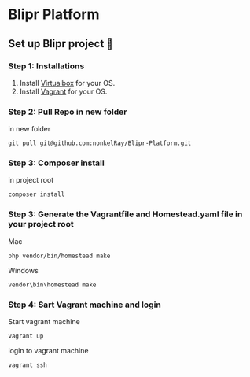 # Blipr Platform
 
## Set up Blipr project 🔴

### Step 1: Installations

1. Install [Virtualbox](https://www.virtualbox.org/wiki/Downloads) for your OS.
2. Install [Vagrant](https://www.vagrantup.com/downloads.html) for your OS.

### Step 2: Pull Repo in new folder

in new folder
```console
git pull git@github.com:nonkelRay/Blipr-Platform.git
```

### Step 3: Composer install

in project root
```console 
composer install
```

### Step 3: Generate the Vagrantfile and Homestead.yaml file in your project root

Mac
```console 
php vendor/bin/homestead make
```

Windows 
```console 
vendor\bin\homestead make
```

### Step 4: Sart Vagrant machine and login

Start vagrant machine
```console 
vagrant up
```

login to vagrant machine
```console
vagrant ssh
```
